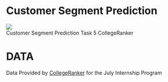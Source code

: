 # Customer Segment Prediction


 [![](https://camo.githubusercontent.com/2fb0723ef80f8d87a51218680e209c66f213edf8/68747470733a2f2f666f7274686562616467652e636f6d2f696d616765732f6261646765732f6d6164652d776974682d707974686f6e2e737667)](https://python.org)<br> 
 Customer Segment Prediction Task 5 CollegeRanker

# DATA
Data Provided by [CollegeRanker](https://www.linkedin.com/company/collegeranker-india/) for the July Internship Program
